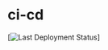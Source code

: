 # ci-cd
[![Last Deployment Status](https://github.com/mkgeka/ci-cd/workflows/main.yml/badge.svg?branch=master)]

